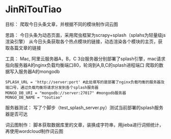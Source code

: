 # JinRiTouTiao

目标：
    爬取今日头条文章，并根据不同的模块制作词云图

思路：
    今日头条为动态页面，采用爬虫框架为scrapy+splash（splahs为轻量级js渲染引擎）
    从今日头条获取各个热点模块的链接，动态渲染各个模块的主页，获取各篇文章的链接
   
工具：
    Mac, 阿里云服务器A，B，C
    3台服务器分别部署了splash引擎，mac请求指向服务器A的nginx负载均衡端口80，轮询到A,B,C的splash进程端口
    爬取的数据写入服务器A的mongodb
    
    SPLASH_URL = 'http://server:port' #此处填写的是部署了nginx负载均衡的服务器及端口号，通过负载均衡将请求分发到各个splash服务器
    MONGO_DB_URI = "mongodb://server:27017" #mongodb服务器
    MONGO_DB_NAME = "toutiao"
    
服务器测试：
    写了个脚步（test_splash_server.py）测试当前部署的splash服务器是否可达
    
词云图制作：
    脚本获取数据库里的文章，装换成字符串，用jieba进行词频统计，再使用wordcloud制作词云图
    
    
    

